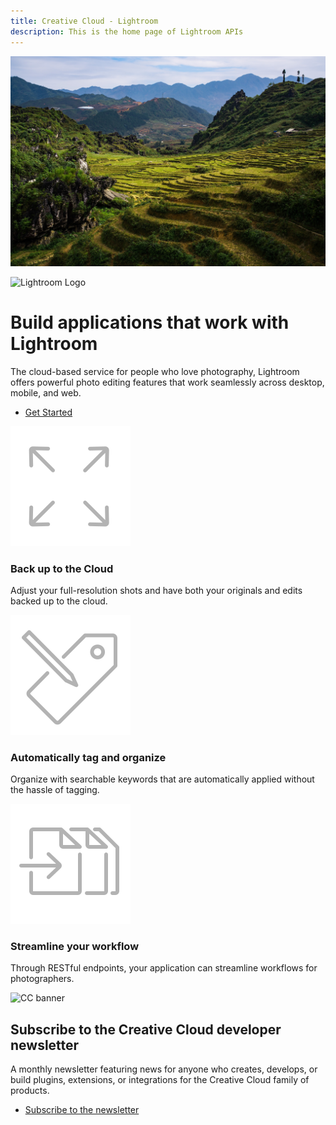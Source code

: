 ```yaml
---
title: Creative Cloud - Lightroom
description: This is the home page of Lightroom APIs 
---
```

 
<Hero slots="image, icon, heading, text, buttons" variant="halfwidth" />

![Stock image of a mountain](images/finalcontentpic.jpg)

![Lightroom Logo](https://adobe.io/shared/icons/lr_appicon_64.svg)

#  Build applications that work with Lightroom

The cloud-based service for people who love photography, Lightroom offers powerful photo editing features that work seamlessly across desktop, mobile, and web.

* [Get Started](https://www.adobe.io/apis/creativecloud/lightroom/docs.html)

<TextBlock slots="image, heading, text" width="33%" theme="dark" isCentered />

![Extend icon](images/S_IlluExtend_96.svg)

### Back up to the Cloud

Adjust your full-resolution shots and have both your originals and edits backed up to the cloud.

<TextBlock slots="image, heading, text" width="33%" theme="dark" isCentered />

![Metadata tag icon](images/S_IlluManipulateMetadata_96.svg)

### Automatically tag and organize

Organize with searchable keywords that are automatically applied without the hassle of tagging.

<TextBlock slots="image, heading, text" width="33%" theme="dark" isCentered />

![Footage import icon](images/S_IlluFootageImport_96.svg)

### Streamline your workflow

Through RESTful endpoints, your application can streamline workflows for photographers.


<SummaryBlock slots="image, heading, text, buttons" background="rgb(9, 90, 186)" />

![CC banner](https://adobe.io/shared/images/cc-banner.png)

## Subscribe to the Creative Cloud developer newsletter 

A monthly newsletter featuring news for anyone who creates, develops, or build plugins, extensions, or integrations for the
Creative Cloud family of products.

* [Subscribe to the newsletter](https://www.adobe.com/subscription/ccdevnewsletter.html)